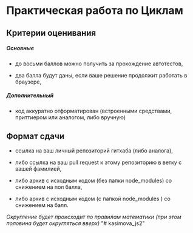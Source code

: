 # Практическая работа по Циклам

## Критерии оценивания

##### Основные

- до восьми баллов можно получить за прохождение автотестов,

- два балла будут даны, если ваше решение продолжит работать в браузере,

##### Дополнительный

- код аккуратно отформатирован (встроенными средствами, приттиером или аналогом, либо вручную)

## Формат сдачи

- ссылка на ваш личный репозиторий гитхаба (либо аналога),

- либо ссылка на ваш pull request к этому репозиторию в ветку с вашей фамилией, 

- либо архив с исходным кодом (без папки node_modules) со снижением на пол балла,

- либо архив с исходным кодом (с папкой node_modules ) со снижением на балл.

_Округление будет происходит по правилам математики (при этом половина будет округляться вверх)_
"# kasimova_js2" 
